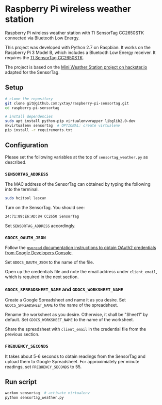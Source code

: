 # Raspberry Pi wireless weather station
Raspberry Pi wireless weather station with TI SensorTag CC2650STK connected via Bluetooth Low Energy.

This project was developed with Python 2.7 on Raspbian. 
It works on the Raspberry Pi 3 Model B, which includes a Bluetooth Low Energy receiver.
It requires the [TI SensorTag CC2650STK](http://www.ti.com/tool/CC2650STK).

The project is based on the 
[Mini Weather Station project on hackster.io](https://www.hackster.io/idreams/make-a-mini-weather-station-with-a-raspberry-pi-2-and-sense-447866)
adapted for the SensorTag.

## Setup

```bash
# clone the repository
git clone git@github.com:yxtay/raspberry-pi-sensortag.git
cd raspberry-pi-sensortag

# install dependencies
sudo apt install python-pip virtualenvwrapper libglib2.0-dev
mkvirtualenv sensortag  # OPTIONAL: create virtualenv
pip install -r requirements.txt
```

## Configuration

Please set the following variables at the top of `sensortag_weather.py` as described.

### `SENSORTAG_ADDRESS`

The MAC address of the SensorTag can obtained by typing the following into the terminal.

```bash
sudo hcitool lescan
```

Turn on the SensorTag. You should see:

```bash
24:71:89:E6:AD:84 CC2650 SensorTag
```

Set `SENSORTAG_ADDRESS` accordingly.

### `GDOCS_OAUTH_JSON`

Follow the [`gspread` documentation instructions to obtain OAuth2 credentials from Google Developers Console](http://gspread.readthedocs.io/en/latest/oauth2.html).

Set `GDOCS_OAUTH_JSON` to the name of the file.

Open up the credentials file and note the email address under `client_email`, which is required in the next section.

### `GDOCS_SPREADSHEET_NAME` and `GDOCS_WORKSHEET_NAME`

Create a Google Spreadsheet and name it as you desire. Set `GDOCS_SPREADSHEET_NAME` to the name of the spreadsheet.

Rename the worksheet as you desire. Otherwise, it shall be "Sheet1" by default. Set `GDOCS_WORKSHEET_NAME` to the name of the worksheet.

Share the spreadsheet with `client_email` in the credential file from the previous section.

### `FREQUENCY_SECONDS`

It takes about 5-6 seconds to obtain readings from the SensorTag and upload them to Google Spreadsheet.
For approximiately per minute readings, set `FREQUENCY_SECONDS` to 55.

## Run script

```bash
workon sensortag  # activate virtualenv
python sensortag_weather.py
```
